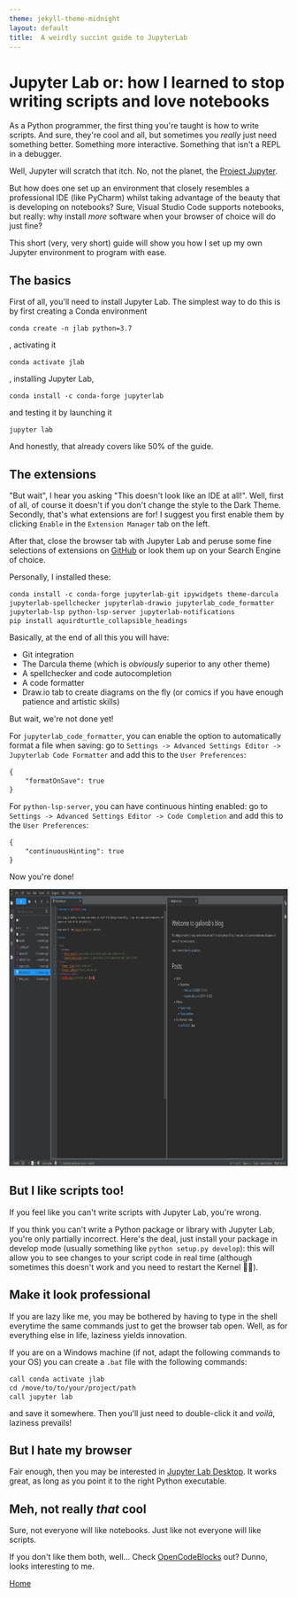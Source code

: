 ```yaml
---
theme: jekyll-theme-midnight
layout: default
title:  A weirdly succint guide to JupyterLab
---
```


# Jupyter Lab or: how I learned to stop writing scripts and love notebooks

As a Python programmer, the first thing you're taught is how to write scripts. And sure, they're cool and all, but sometimes you *really* just need something better. Something more interactive. Something that isn't a REPL in a debugger.

Well, Jupyter will scratch that itch. No, not the planet, the [Project Jupyter](https://jupyter.org/).

But how does one set up an environment that closely resembles a professional IDE (like PyCharm) whilst taking advantage of the beauty that is developing on notebooks? Sure, Visual Studio Code supports notebooks, but really: why install *more* software when your browser of choice will do just fine?

This short (very, very short) guide will show you how I set up my own Jupyter environment to program with ease.

## The basics

First of all, you'll need to install Jupyter Lab. The simplest way to do this is by first creating a Conda environment
```
conda create -n jlab python=3.7
```
, activating it
```
conda activate jlab
```
, installing Jupyter Lab,
```
conda install -c conda-forge jupyterlab
```
and testing it by launching it
```
jupyter lab
```
And honestly, that already covers like 50% of the guide.

## The extensions

"But wait", I hear you asking "This doesn't look like an IDE at all!". Well, first of all, of course it doesn't if you don't change the style to the Dark Theme. Secondly, that's what extensions are for! I suggest you first enable them by clicking `Enable` in the `Extension Manager` tab on the left.

After that, close the browser tab with Jupyter Lab and peruse some fine selections of extensions on [GitHub](https://github.com/mauhai/awesome-jupyterlab) or look them up on your Search Engine of choice.

Personally, I installed these:
```
conda install -c conda-forge jupyterlab-git ipywidgets theme-darcula jupyterlab-spellchecker jupyterlab-drawio jupyterlab_code_formatter jupyterlab-lsp python-lsp-server jupyterlab-notifications
pip install aquirdturtle_collapsible_headings
```

Basically, at the end of all this you will have:
- Git integration
- The Darcula theme (which is *obviously* superior to any other theme)
- A spellchecker and code autocompletion
- A code formatter
- Draw.io tab to create diagrams on the fly (or comics if you have enough patience and artistic skills)

But wait, we're not done yet!

For `jupyterlab_code_formatter`, you can enable the option to automatically format a file when saving: go to `Settings -> Advanced Settings Editor -> Jupyterlab Code Formatter` and add this to the `User Preferences`:
```
{
    "formatOnSave": true
}
```

For `python-lsp-server`, you can have continuous hinting enabled: go to `Settings -> Advanced Settings Editor -> Code Completion` and add this to the `User Preferences`:
```
{
    "continuousHinting": true
}
```

Now you're done!

<p align="center">
    <img src="https://raw.githubusercontent.com/gallorob/gallorob.github.io/main/media/jlab/screen.png?raw=True" alt="final result" height="500"/>
</p>

## But I like scripts too!

If you feel like you can't write scripts with Jupyter Lab, you're wrong.

If you think you can't write a Python package or library with Jupyter Lab, you're only partially incorrect. Here's the deal, just install your package in develop mode (usually something like `python setup.py develop`): this will allow you to see changes to your script code in real time (although sometimes this doesn't work and you need to restart the Kernel 🤷‍♂️).

## Make it look professional

If you are lazy like me, you may be bothered by having to type in the shell everytime the same commands just to get the browser tab open. Well, as for everything else in life, laziness yields innovation.

If you are on a Windows machine (if not, adapt the following commands to your OS) you can create a `.bat` file with the following commands:
```
call conda activate jlab
cd /move/to/to/your/project/path
call jupyter lab
```
and save it somewhere. Then you'll just need to double-click it and *voilà*, laziness prevails!

## But I hate my browser

Fair enough, then you may be interested in [Jupyter Lab Desktop](https://github.com/jupyterlab/jupyterlab-desktop). It works great, as long as you point it to the right Python executable.


## Meh, not really *that* cool

Sure, not everyone will like notebooks. Just like not everyone will like scripts.

If you don't like them both, well... Check [OpenCodeBlocks](https://github.com/MathisFederico/OpenCodeBlocks) out? Dunno, looks interesting to me.


[Home](https://gallorob.github.io/)